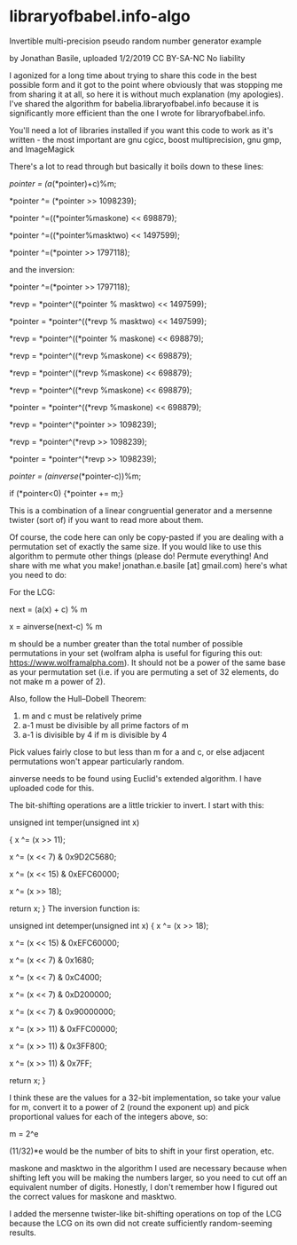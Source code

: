 # libraryofbabel.info-algo
Invertible multi-precision pseudo random number generator example

by Jonathan Basile, uploaded 1/2/2019
CC BY-SA-NC
No liability

I agonized for a long time about trying to share this code in the best possible form and it got to the point where obviously that was stopping me from sharing it at all, so here it is without much explanation (my apologies). I've shared the algorithm for babelia.libraryofbabel.info because it is significantly more efficient than the one I wrote for libraryofbabel.info. 

You'll need a lot of libraries installed if you want this code to work as it's written - the most important are gnu cgicc, boost multiprecision, gnu gmp, and ImageMagick

There's a lot to read through but basically it boils down to these lines:

*pointer = (a*(*pointer)+c)%m;   

*pointer ^= (*pointer >> 1098239);

*pointer ^=((*pointer%maskone) << 698879);

*pointer ^=((*pointer%masktwo) << 1497599);

*pointer ^=(*pointer >> 1797118);



and the inversion:

*pointer ^=(*pointer >> 1797118);

*revp = *pointer^((*pointer % masktwo) << 1497599);

*pointer = *pointer^((*revp % masktwo) << 1497599);

*revp = *pointer^((*pointer % maskone) << 698879);

*revp = *pointer^((*revp %maskone) << 698879);

*revp = *pointer^((*revp %maskone) << 698879);

*revp = *pointer^((*revp %maskone) << 698879);

*pointer = *pointer^((*revp %maskone) << 698879);

*revp = *pointer^(*pointer >> 1098239);

*revp = *pointer^(*revp >> 1098239);

*pointer = *pointer^(*revp >> 1098239);

*pointer = (ainverse*(*pointer-c))%m;

if (*pointer<0) {*pointer += m;}

This is a combination of a linear congruential generator and a mersenne twister (sort of) if you want to read more about them.

Of course, the code here can only be copy-pasted if you are dealing with a permutation set of exactly the same size. If you would like to use this algorithm to permute other things (please do! Permute everything! And share with me what you make! jonathan.e.basile [at] gmail.com) here's what you need to do:

For the LCG:

next = (a(x) + c) % m

x = ainverse(next-c) % m

m should be a number greater than the total number of possible permutations in your set (wolfram alpha is useful for figuring this out: https://www.wolframalpha.com). It should not be a power of the same base as your permutation set (i.e. if you are permuting a set of 32 elements, do not make m a power of 2).

Also, follow the Hull–Dobell Theorem:

1. m and c must be relatively prime
2. a-1 must be divisible by all prime factors of m
3. a-1 is divisible by 4 if m is divisible by 4

Pick values fairly close to but less than m for a and c, or else adjacent permutations won't appear particularly random.

ainverse needs to be found using Euclid's extended algorithm. I have uploaded code for this.

The bit-shifting operations are a little trickier to invert. I start with this:

unsigned int temper(unsigned int x)

   {
   x ^= (x >> 11);
   
   x ^= (x << 7) & 0x9D2C5680;
   
   x ^= (x << 15) & 0xEFC60000;
   
   x ^= (x >> 18);
   
   return x;
   }
The inversion function is:

unsigned int detemper(unsigned int x)
   {
   x ^= (x >> 18);
   
   x ^= (x << 15) & 0xEFC60000;
   
   x ^= (x << 7) & 0x1680;
   
   x ^= (x << 7) & 0xC4000;
   
   x ^= (x << 7) & 0xD200000;
   
   x ^= (x << 7) & 0x90000000;
   
   x ^= (x >> 11) & 0xFFC00000;
   
   x ^= (x >> 11) & 0x3FF800;
   
   x ^= (x >> 11) & 0x7FF;

   return x;
   }

I think these are the values for a 32-bit implementation, so take your value for m, convert it to a power of 2 (round the exponent up) and pick proportional values for each of the integers above, so:

m = 2^e

(11/32)*e would be the number of bits to shift in your first operation, etc.

maskone and masktwo in the algorithm I used are necessary because when shifting left you will be making the numbers larger, so you need to cut off an equivalent number of digits. Honestly, I don't remember how I figured out the correct values for maskone and masktwo.

I added the mersenne twister-like bit-shifting operations on top of the LCG because the LCG on its own did not create sufficiently random-seeming results. 
